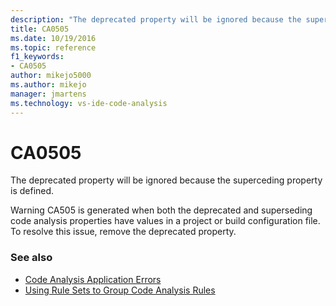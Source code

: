 ```yaml
---
description: "The deprecated property will be ignored because the superceding property is defined."
title: CA0505
ms.date: 10/19/2016
ms.topic: reference
f1_keywords:
- CA0505
author: mikejo5000
ms.author: mikejo
manager: jmartens
ms.technology: vs-ide-code-analysis
---
```

# CA0505


The deprecated property will be ignored because the superceding property is defined.

Warning CA505 is generated when both the deprecated and superseding code analysis properties have values in a project or build configuration file. To resolve this issue, remove the deprecated property.

### See also

- [Code Analysis Application Errors](../code-quality/code-analysis-application-errors.md)
- [Using Rule Sets to Group Code Analysis Rules](../code-quality/using-rule-sets-to-group-code-analysis-rules.md)
